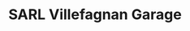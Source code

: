 ---
title: "SARL Villefagnan Garage"
url: /villefagnan/sarl-villefagnan-garage/
shop: Autowerkstatt
---